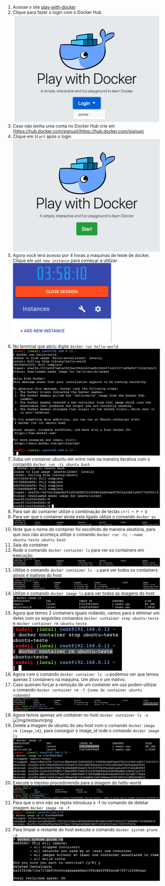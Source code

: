 1. Acesse o site [play-with-docker](https://labs.play-with-docker.com)
 2. Clique para fazer o login com o Docker Hub
 ![img/login.png](img/login.png)
 3. Caso não tenha uma conta no Docker Hub crie em [https://hub.docker.com/signup](https://hub.docker.com/signup)
 4. Clique em `Start` após o login
 ![img/start-play.png](img/start-play.png)
 5. Agora você terá acesso por 4 horas a maquinas de teste de docker. Clique em `add new instance` para começar a utilizar.
![img/add-instance.png](img/add-instance.png)
6. No terminal que abriu digite `docker run hello-world`
![img/hello-world.png](img/hello-world.png)
7. Suba um container ubuntu em entre nele na maneira iterativa com o comando `docker run -ti ubuntu bash`
![img/ubuntubash.png](img/ubuntubash.png)
8. Para sair do container utilize o combinação de teclas `ctrl + P + Q`
9. Para ver que o container ainda esta ligado utilize o comando `docker ps`
![img/docker-ps.png](img/docker-ps.png)
10. Note que o nome do container foi escolhido de maneira aleatória, para que isso não aconteça utilize o comando `docker run -ti --name ubuntu-teste ubuntu bash`.
11. Saia do container
12. Rode o comando  `docker container ls` para ver os containers em execução
![img/container-ls.png](img/container-ls.png)
13. Utilize o comando `docker container ls -a` para ver todos os containers ativos e inativos do host
![img/containerls-a.png](img/containerls-a.png)
14. Utilize o comando `docker image ls` para ver todos as imagens do host
![img/dockerimagels.png](img/dockerimagels.png)
15. Agora que temos 2 containers iguais rodando, vamos para e eliminar um deles com os seguintes comandos `docker container stop ubuntu-teste` e `docker container rm ubuntu-teste`
![img/dockerrm.png](img/dockerrm.png)
16. Agora com o comando `docker container ls -a` podemos ver que temos apenas 2 containers na maquina. Um ativo e um inativo.
17. Caso queiram forçar a remoção de um container em uso podem utilizar o comando `docker container rm -f {nome do container ubuntu rodando}`
![img/dockerrm-f.png](img/dockerrm-f.png)
18. Agora temos apenas um container no host `docker container ls -a`
![img/restaum/png](img/restaum/png)
19. Delete a imagem do ubuntu do seu host com o comando `docker image rm {image_id}`, para conseguir o image_id rode o comando `docker image ls`
![img/imagerm.png](img/imagerm.png)
20. Execute o mesmo procedimendo para a imagem do hello-world
![img/hellormimagetry.png](img/hellormimagetry.png)
21. Para que o erro não se repita introduza o -f no comando de deletar imagem `docker image rm -f`
![img/hellorm.png](img/hellorm.png)
22. Para limpar o restante do host execute o comando `docker system prune -a`
![img/systemprune.png](img/systemprune.png)
